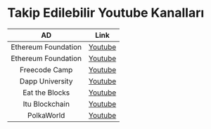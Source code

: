 # Takip Edilebilir Youtube Kanalları

|       AD          |   Link                                                                     |
|:-----------------:|----------------------------------------------------------------------------|
|Ethereum Foundation| [Youtube](https://www.youtube.com/channel/UCNOfzGXD_C9YMYmnefmPH0g)        |
|Ethereum Foundation| [Youtube](https://www.youtube.com/channel/UCNOfzGXD_C9YMYmnefmPH0g)        |
|Freecode Camp      | [Youtube](https://www.youtube.com/channel/UC8butISFwT-Wl7EV0hUK0BQ)        |
|Dapp University    | [Youtube](https://www.youtube.com/c/DappUniversity)                        |
|Eat the Blocks     | [Youtube](https://www.youtube.com/channel/UCZM8XQjNOyG2ElPpEUtNasA)        |
|Itu Blockchain     | [Youtube](https://www.youtube.com/channel/UCeoUqhlsA4Ci2nBIBtJDTcw/) |
|PolkaWorld         | [Youtube](https://www.youtube.com/c/PolkaWorld/)                           |
